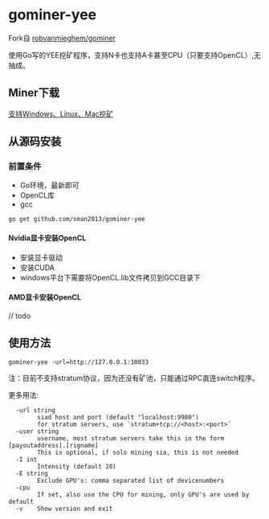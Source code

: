# gominer-yee
Fork自 [robvanmieghem/gominer](https://github.com/robvanmieghem/gominer)

使用Go写的YEE挖矿程序，支持N卡也支持A卡甚至CPU（只要支持OpenCL）,无抽成。


## Miner下载

[支持Windows、Linux、Mac挖矿](https://github.com/sman2013/gominer-yee/releases)


## 从源码安装

### 前置条件
- Go环境，最新即可
- OpenCL库
- gcc

```
go get github.com/sman2013/gominer-yee
```

#### Nvidia显卡安装OpenCL
- 安装显卡驱动
- 安装CUDA
- windows平台下需要将OpenCL.lib文件拷贝到GCC目录下

#### AMD显卡安装OpenCL
// todo


## 使用方法
```
gominer-yee -url=http://127.0.0.1:10033
```
注：目前不支持stratum协议，因为还没有矿池，只能通过RPC直连switch程序。

更多用法:
```
  -url string
    	siad host and port (default "localhost:9980")
        for stratum servers, use `stratum+tcp://<host>:<port>`
  -user string
        username, most stratum servers take this in the form [payoutaddress].[rigname]
        This is optional, if solo mining sia, this is not needed
  -I int
    	Intensity (default 28)
  -E string
        Exclude GPU's: comma separated list of devicenumbers
  -cpu
    	If set, also use the CPU for mining, only GPU's are used by default
  -v	Show version and exit
```
